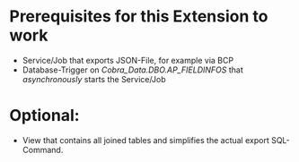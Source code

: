 # Prerequisites for this Extension to work
- Service/Job that exports JSON-File, for example via BCP 
- Database-Trigger on *Cobra_Data.DBO.AP_FIELDINFOS* that *asynchronously* starts the Service/Job

# Optional:
- View that contains all joined tables and simplifies the actual export SQL-Command.

